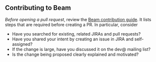 ## Contributing to Beam

*Before opening a pull request*, review the 
[Beam contribution guide](https://beam.apache.org/contribute/). 
It lists steps that are required before creating a PR. In particular, consider

- Have you searched for existing, related JIRAs and pull requests?
- Have you shared your intent by creating an issue in JIRA and self-assigned?
- If the change is large, have you discussed it on the dev@ mailing list?
- Is the change being proposed clearly explained and motivated?
